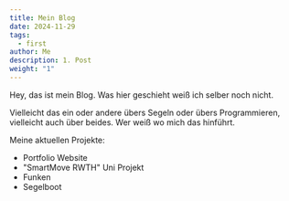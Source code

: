 ```yaml
---
title: Mein Blog
date: 2024-11-29
tags:
  - first
author: Me
description: 1. Post
weight: "1"
---
```

Hey, das ist mein Blog. Was hier geschieht weiß ich selber noch nicht.

Vielleicht das ein oder andere übers Segeln oder übers Programmieren, vielleicht auch über beides. Wer weiß wo mich das hinführt. 

Meine aktuellen Projekte:
- Portfolio Website
- "SmartMove RWTH" Uni Projekt
- Funken
- Segelboot